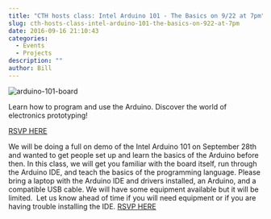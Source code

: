 ```yaml
---
title: "CTH hosts class: Intel Arduino 101 - The Basics on 9/22 at 7pm"
slug: cth-hosts-class-intel-arduino-101-the-basics-on-922-at-7pm
date: 2016-09-16 21:10:43
categories:
  - Events
  - Projects
description: ""
author: Bill
---
```



![arduino-101-board](/uploads/2016/09/arduino-101-board-150x150.jpg)

Learn how to program and use the Arduino. Discover the world of electronics prototyping!

[RSVP HERE](https://www.meetup.com/Hackster-it-Hardware-Meetup-Watertown/events/234176630/)

We will be doing a full on demo of the Intel Arduino 101 on September 28th and wanted to get people set up and learn the basics of the Arduino before then. In this class, we will get you familiar with the board itself, run through the Arduino IDE, and teach the basics of the programming language. Please bring a laptop with the Arduino IDE and drivers installed, an Arduino, and a compatible USB cable. We will have some equipment available but it will be limited.  Let us know ahead of time if you will need equipment or if you are having trouble installing the IDE. [RSVP HERE](https://www.meetup.com/Hackster-it-Hardware-Meetup-Watertown/events/234176630/)
